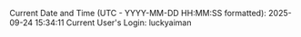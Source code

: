 Current Date and Time (UTC - YYYY-MM-DD HH:MM:SS formatted): 2025-09-24 15:34:11
Current User's Login: luckyaiman
